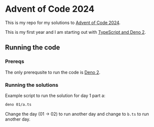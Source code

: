 # Advent of Code 2024

This is my repo for my solutions to [Advent of Code 2024](https://adventofcode.com/2024).

This is my first year and I am starting out with [TypeScript and Deno 2](https://deno.com/blog/advent-of-code-2024).

## Running the code

### Prereqs

The only prerequsite to run the code is [Deno 2](https://docs.deno.com/runtime/getting_started/installation/).

### Running the solutions

Example script to run the solution for day 1 part a:

```sh
deno 01/a.ts
```

Change the day (01 -> 02) to run another day and change to `b.ts` to run another day.

